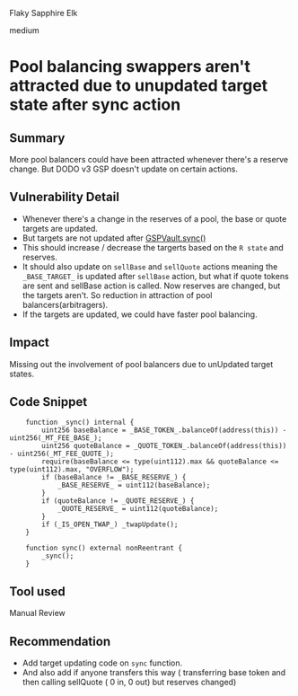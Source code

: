 Flaky Sapphire Elk

medium

# Pool balancing swappers aren't attracted due to unupdated target state after sync action

## Summary
More pool balancers could have been attracted whenever there's a reserve change. But DODO v3 GSP doesn't update on certain actions.

## Vulnerability Detail

- Whenever  there's a change in the reserves of a pool, the base or quote targets are updated.
- But targets are not updated after [GSPVault.sync()](https://github.com/sherlock-audit/2023-12-dodo-gsp/blob/af43d39f6a89e5084843e196fc0185abffe6304d/dodo-gassaving-pool/contracts/GasSavingPool/impl/GSPVault.sol#L135)
- This should increase / decrease the targerts based on the `R state` and reserves.
- It should also update on `sellBase` and `sellQuote` actions meaning the `_BASE_TARGET_` is updated after `sellBase` action, but what if quote tokens are sent and sellBase action is called. Now reserves are changed, but the targets aren't. So reduction in attraction of pool balancers(arbitragers).
- If the targets are updated, we could have faster pool balancing.


## Impact
Missing out the involvement of pool balancers due to unUpdated target states.

## Code Snippet

```solidity
    function _sync() internal {
        uint256 baseBalance = _BASE_TOKEN_.balanceOf(address(this)) - uint256(_MT_FEE_BASE_);
        uint256 quoteBalance = _QUOTE_TOKEN_.balanceOf(address(this)) - uint256(_MT_FEE_QUOTE_);
        require(baseBalance <= type(uint112).max && quoteBalance <= type(uint112).max, "OVERFLOW");
        if (baseBalance != _BASE_RESERVE_) {
            _BASE_RESERVE_ = uint112(baseBalance);
        }
        if (quoteBalance != _QUOTE_RESERVE_) {
            _QUOTE_RESERVE_ = uint112(quoteBalance);
        }
        if (_IS_OPEN_TWAP_) _twapUpdate();
    }

    function sync() external nonReentrant {
        _sync();
    }
```

## Tool used

Manual Review

## Recommendation
- Add target updating code on `sync` function.
- And also add if anyone transfers this way ( transferring base token and then calling sellQuote ( 0 in, 0 out) but reserves changed)